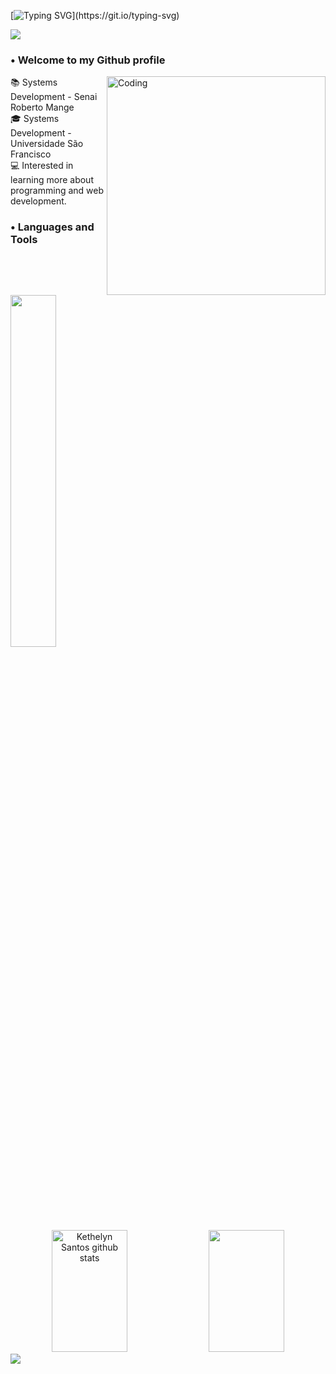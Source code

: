[![Typing SVG](https://readme-typing-svg.herokuapp.com/?color=FFA1FF&size=30&center=true&vCenter=true&width=1000&lines=Hello!!;My+name+is+Kethelyn!)](https://git.io/typing-svg)

<img src="https://user-images.githubusercontent.com/73097560/115834477-dbab4500-a447-11eb-908a-139a6edaec5c.gif">

### • Welcome to my Github profile 

<img align="right" alt="Coding" width="350" src="https://i.pinimg.com/originals/36/73/3d/36733d81d5616c156f3065f8d53f08d0.gif">

 📚 Systems Development - Senai Roberto Mange <br> 
 🎓 Systems Development - Universidade São Francisco <br>
 💻 Interested in learning more about programming and web development.<br>

### • Languages and Tools

<div align="left">
<p>
    <a>
        <img src="https://skillicons.dev/icons?i=py,java,js,react,html,css,github,mysql,figma,django&perline=5" width="38%" height="38%"/>
    </a>
</p>
</div>
          
          
<div align="center">
  <div align="center">
  <img width="49%" height="195px" src="https://github-readme-stats.vercel.app/api?username=kethelynsantos&show_icons=true&count_private=true&hide_border=true&title_color=FFA1FF&icon_color=a07dce&text_color=a1ebe8&bg_color=0d1117" alt="Kethelyn Santos github stats" /> 
    <img width="49%" height="195px" src="https://github-readme-stats.vercel.app/api/top-langs/?username=kethelynsantos&layout=compact&hide_border=true&title_color=FFA1FF&icon_color=a07dce&text_color=a1ebe8&bg_color=0d1117" />
   </div>
 </div>

 <img src="https://user-images.githubusercontent.com/73097560/115834477-dbab4500-a447-11eb-908a-139a6edaec5c.gif">

